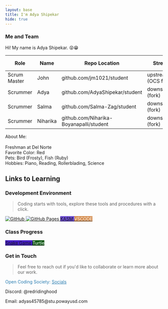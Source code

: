 ```yaml
---
layout: base
title: I'm Adya Shipekar
hide: true
---
```


### Me and Team

Hi! My name is Adya Shipekar. 😝😁

| Role         | Name     | Repo Location                            | Stream                | Repo Name |
|--------------|----------|------------------------------------------|-----------------------|-----------|
| Scrum Master | John     | github.com/jm1021/student                | upstream (OCS fork)   | student   |
| Scrummer     | Adya     | github.com/AdyaShipekar/student          | downstream (fork)     | student   |
| Scrummer     | Salma    | github.com/Salma-Zag/student             | downstream (fork)     | student   |
| Scrummer     | Niharika | github.com/Niharika-Boyanapalli/student  | downstream (fork)     | student   |

About Me:   
<br>   Freshman at Del Norte
<br>   Favorite Color: Red
<br>   Pets: Bird (Frosty), Fish (Ruby)
<br>   Hobbies: Piano, Reading, Rollerblading, Science


## Links to Learning

### Development Environment

> Coding starts with tools, explore these tools and procedures with a click.

<a href="https://github.com/Open-Coding-Society/student">
    <img src="https://img.shields.io/badge/GitHub-181717?logo=github&logoColor=white" alt="GitHub">
</a>
<a href="https://open-coding-society.github.io/student">
    <img src="https://img.shields.io/badge/GitHub%20Pages-327FC7?logo=github&logoColor=white" alt="GitHub Pages">
</a>
<a href="https://kasm.opencodingsociety.com/" class="button small" style="background-color: #6b4bd3ff">
    KASM
</a>
<a href="https://vscode.dev/" class="button small" style="background-color: #d38a4bff">
    <span style="color: #FFFFFF">VSCODE</span>
</a>

<br>

### Class Progress

<a href="{{site.baseurl}}/snake" class="button small" style="background-color: #431cc3ff">
    Snake Game
</a>
<a href="{{site.baseurl}}/turtle" class="button small" style="background-color: #04550dff">
    <span style="color: #ffffffff">Turtle</span>
</a>

<br>

<!-- Contact Section -->
### Get in Touch

> Feel free to reach out if you'd like to collaborate or learn more about our work.

<p style="color: #2A7DB1;">Open Coding Society: <a href="https://opencodingsociety.com" style="color: #2A7DB1; text-decoration: underline;">Socials</a></p>
<p>Discord: @redridinghood</p>
<p>Email: adyas45785@stu.powayusd.com</p>
